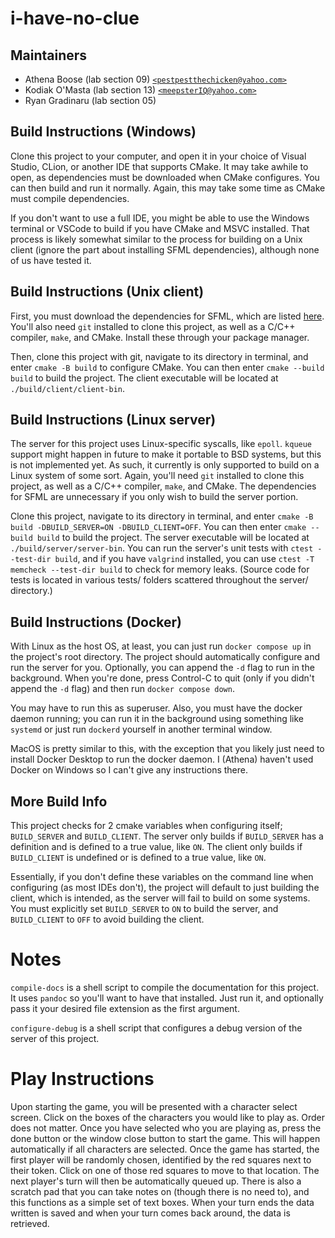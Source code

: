 # i-have-no-clue

## Maintainers

- Athena Boose (lab section 09) [`<pestpestthechicken@yahoo.com>`](mailto:pestpestthechicken@yahoo.com)
- Kodiak O'Masta (lab section 13) [`<meepsterIQ@yahoo.com>`](mailto:meepsterIQ@yahoo.com)
- Ryan Gradinaru (lab section 05)

## Build Instructions (Windows)

Clone this project to your computer, and open it in your choice of Visual Studio, CLion, or another IDE that supports CMake.
It may take awhile to open, as dependencies must be downloaded when CMake configures.
You can then build and run it normally.
Again, this may take some time as CMake must compile dependencies.

If you don't want to use a full IDE, you might be able to use the Windows terminal or VSCode to build if you have CMake and MSVC installed.
That process is likely somewhat similar to the process for building on a Unix client (ignore the part about installing SFML dependencies), although none of us have tested it.

## Build Instructions (Unix client)

First, you must download the dependencies for SFML, which are listed [here](https://github.com/SFML/cmake-sfml-project).
You'll also need `git` installed to clone this project, as well as a C/C++ compiler, `make`, and CMake.
Install these through your package manager.

Then, clone this project with git, navigate to its directory in terminal, and enter `cmake -B build` to configure CMake.
You can then enter `cmake --build build` to build the project.
The client executable will be located at `./build/client/client-bin`.

## Build Instructions (Linux server)

The server for this project uses Linux-specific syscalls, like `epoll`. 
`kqueue` support might happen in future to make it portable to BSD systems, but this is not implemented yet.
As such, it currently is only supported to build on a Linux system of some sort.
Again, you'll need `git` installed to clone this project, as well as a C/C++ compiler, `make`, and CMake.
The dependencies for SFML are unnecessary if you only wish to build the server portion.

Clone this project, navigate to its directory in terminal, and enter `cmake -B build -DBUILD_SERVER=ON -DBUILD_CLIENT=OFF`.
You can then enter `cmake --build build` to build the project.
The server executable will be located at `./build/server/server-bin`.
You can run the server's unit tests with `ctest --test-dir build`, and if you have `valgrind` installed, you can use `ctest -T memcheck --test-dir build` to check for memory leaks.
(Source code for tests is located in various tests/ folders scattered throughout the server/ directory.)

## Build Instructions (Docker)

With Linux as the host OS, at least, you can just run `docker compose up` in the project's root directory.
The project should automatically configure and run the server for you.
Optionally, you can append the `-d` flag to run in the background.
When you're done, press Control-C to quit (only if you didn't append the `-d` flag) and then run `docker compose down`.

You may have to run this as superuser.
Also, you must have the docker daemon running; you can run it in the background using something like `systemd` or just run `dockerd` yourself in another terminal window.

MacOS is pretty similar to this, with the exception that you likely just need to install Docker Desktop to run the docker daemon.
I (Athena) haven't used Docker on Windows so I can't give any instructions there.

## More Build Info

This project checks for 2 cmake variables when configuring itself; `BUILD_SERVER` and `BUILD_CLIENT`.
The server only builds if `BUILD_SERVER` has a definition and is defined to a true value, like `ON`.
The client only builds if `BUILD_CLIENT` is undefined or is defined to a true value, like `ON`.

Essentially, if you don't define these variables on the command line when configuring (as most IDEs don't), the project will default to just building the client, which is intended, as the server will fail to build on some systems. You must explicitly set `BUILD_SERVER` to `ON` to build the server, and `BUILD_CLIENT` to `OFF` to avoid building the client.

# Notes

`compile-docs` is a shell script to compile the documentation for this project.
It uses `pandoc` so you'll want to have that installed.
Just run it, and optionally pass it your desired file extension as the first argument.

`configure-debug` is a shell script that configures a debug version of the server of this project.

# Play Instructions

Upon starting the game, you will be presented with a character select screen. Click on the boxes of the characters you would like to play as. Order does not matter. Once you have selected who you are playing as, press the done button or the window close button to start the game. This will happen automatically if all characters are selected.
Once the game has started, the first player will be randomly chosen, identified by the red squares next to their token. Click on one of those red squares to move to that location. The next player's turn will then be automatically queued up.
There is also a scratch pad that you can take notes on (though there is no need to), and this functions as a simple set of text boxes. When your turn ends the data written is saved and when your turn comes back around, the data is retrieved.
